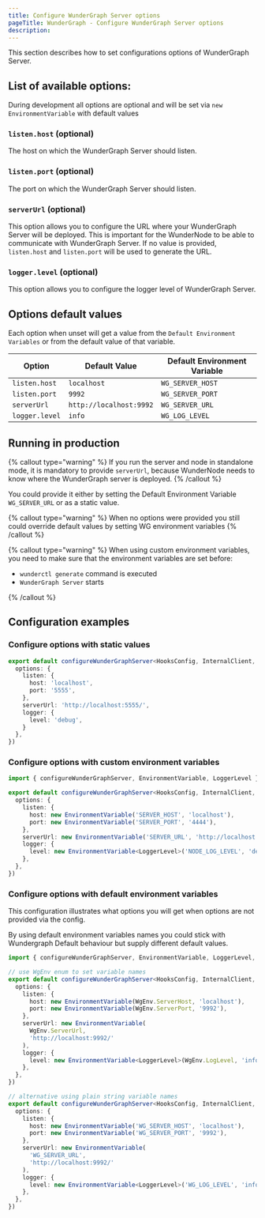 ```yaml
---
title: Configure WunderGraph Server options
pageTitle: WunderGraph - Configure WunderGraph Server options
description:
---
```


This section describes how to set configurations options of WunderGraph Server.

## List of available options:

During development all options are optional and will be set via `new EnvironmentVariable` with default values

### `listen.host` (optional)

The host on which the WunderGraph Server should listen.

### `listen.port` (optional)

The port on which the WunderGraph Server should listen.

### `serverUrl` (optional)

This option allows you to configure the URL where your WunderGraph Server will be deployed.
This is important for the WunderNode to be able to communicate with WunderGraph Server.
If no value is provided, `listen.host` and `listen.port` will be used to generate the URL.

### `logger.level` (optional)

This option allows you to configure the logger level of WunderGraph Server.

## Options default values

Each option when unset will get a value from the `Default Environment Variables` or from the default value of that variable.

| Option         | Default Value           | Default Environment Variable |
| -------------- | ----------------------- | ---------------------------- |
| `listen.host`  | `localhost`             | `WG_SERVER_HOST`             |
| `listen.port`  | `9992`                  | `WG_SERVER_PORT`             |
| `serverUrl`    | `http://localhost:9992` | `WG_SERVER_URL`              |
| `logger.level` | `info`                  | `WG_LOG_LEVEL`               |

## Running in production

{% callout type="warning" %}
If you run the server and node in standalone mode, it is mandatory to provide `serverUrl`, because WunderNode needs to know where the WunderGraph server is deployed.
{% /callout %}

You could provide it either by setting the Default Environment Variable `WG_SERVER_URL` or as a static value.

{% callout type="warning" %}
When no options were provided you still could override default values by setting WG environment variables
{% /callout %}

{% callout type="warning" %}
When using custom environment variables, you need to make sure that the environment variables are set before:

- `wunderctl generate` command is executed
- `WunderGraph Server` starts

{% /callout %}

## Configuration examples

### Configure options with static values

```typescript
export default configureWunderGraphServer<HooksConfig, InternalClient, WebhooksConfig>(() => ({
  options: {
    listen: {
      host: 'localhost',
      port: '5555',
    },
    serverUrl: 'http://localhost:5555/',
    logger: {
      level: 'debug',
    }
  },
})
```

### Configure options with custom environment variables

```typescript
import { configureWunderGraphServer, EnvironmentVariable, LoggerLevel } from '@wundergraph/sdk/server'

export default configureWunderGraphServer<HooksConfig, InternalClient, WebhooksConfig>(() => ({
  options: {
    listen: {
      host: new EnvironmentVariable('SERVER_HOST', 'localhost'),
      port: new EnvironmentVariable('SERVER_PORT', '4444'),
    },
    serverUrl: new EnvironmentVariable('SERVER_URL', 'http://localhost:4444/'),
    logger: {
      level: new EnvironmentVariable<LoggerLevel>('NODE_LOG_LEVEL', 'debug'),
    },
  },
})
```

### Configure options with default environment variables

This configuration illustrates what options you will get when options are not provided via the config.

By using default environment variables names you could stick with Wundergraph Default behaviour but supply different default values.

```typescript
import { configureWunderGraphServer, EnvironmentVariable, LoggerLevel, WgEnv } from '@wundergraph/sdk/server'

// use WgEnv enum to set variable names
export default configureWunderGraphServer<HooksConfig, InternalClient, WebhooksConfig>(() => ({
  options: {
    listen: {
      host: new EnvironmentVariable(WgEnv.ServerHost, 'localhost'),
      port: new EnvironmentVariable(WgEnv.ServerPort, '9992'),
    },
    serverUrl: new EnvironmentVariable(
      WgEnv.ServerUrl,
      'http://localhost:9992/'
    ),
    logger: {
      level: new EnvironmentVariable<LoggerLevel>(WgEnv.LogLevel, 'info'),
    },
  },
})

// alternative using plain string variable names
export default configureWunderGraphServer<HooksConfig, InternalClient, WebhooksConfig>(() => ({
  options: {
    listen: {
      host: new EnvironmentVariable('WG_SERVER_HOST', 'localhost'),
      port: new EnvironmentVariable('WG_SERVER_PORT', '9992'),
    },
    serverUrl: new EnvironmentVariable(
      'WG_SERVER_URL',
      'http://localhost:9992/'
    ),
    logger: {
      level: new EnvironmentVariable<LoggerLevel>('WG_LOG_LEVEL', 'info'),
    },
  },
})
```
